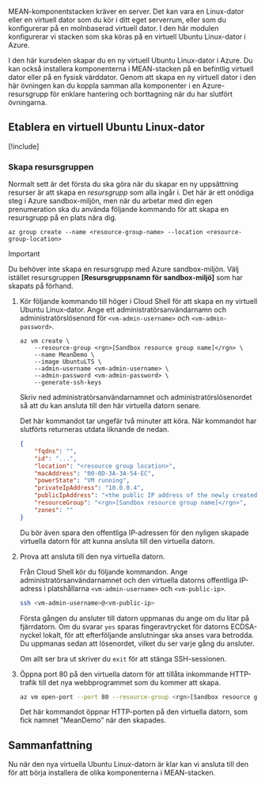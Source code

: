 MEAN-komponentstacken kräver en server. Det kan vara en Linux-dator eller en virtuell dator som du kör i ditt eget serverrum, eller som du konfigurerar på en molnbaserad virtuell dator. I den här modulen konfigurerar vi stacken som ska köras på en virtuell Ubuntu Linux-dator i Azure.

I den här kursdelen skapar du en ny virtuell Ubuntu Linux-dator i Azure. Du kan också installera komponenterna i MEAN-stacken på en befintlig virtuell dator eller på en fysisk värddator. Genom att skapa en ny virtuell dator i den här övningen kan du koppla samman alla komponenter i en Azure-resursgrupp för enklare hantering och borttagning när du har slutfört övningarna.

## <a name="provision-an-ubuntu-linux-vm"></a>Etablera en virtuell Ubuntu Linux-dator

[!include[](../../../includes/azure-sandbox-activate.md)]

### <a name="creating-a-resource-group"></a>Skapa resursgruppen

Normalt sett är det första du ska göra när du skapar en ny uppsättning resurser är att skapa en _resursgrupp_ som alla ingår i. Det här är ett onödiga steg i Azure sandbox-miljön, men när du arbetar med din egen prenumeration ska du använda följande kommando för att skapa en resursgrupp på en plats nära dig.

```azurecli
az group create --name <resource-group-name> --location <resource-group-location>
```

> [!IMPORTANT]
> Du behöver inte skapa en resursgrupp med Azure sandbox-miljön. Välj istället resursgruppen **<rgn>[Resursgruppsnamn för sandbox-miljö]</rgn>** som har skapats på förhand.

1. Kör följande kommando till höger i Cloud Shell för att skapa en ny virtuell Ubuntu Linux-dator. Ange ett administratörsanvändarnamn och administratörslösenord för `<vm-admin-username>` och `<vm-admin-password>`.

    ```azurecli
    az vm create \
        --resource-group <rgn>[Sandbox resource group name]</rgn> \
        --name MeanDemo \
        --image UbuntuLTS \
        --admin-username <vm-admin-username> \
        --admin-password <vm-admin-password> \
        --generate-ssh-keys
    ```

    Skriv ned administratörsanvändarnamnet och administratörslösenordet så att du kan ansluta till den här virtuella datorn senare.

    Det här kommandot tar ungefär två minuter att köra. När kommandot har slutförts returneras utdata liknande de nedan.

    ```json
    {
        "fqdns": "",
        "id": "...",
        "location": "<resource group location>",
        "macAddress": "00-0D-3A-3A-54-EC",
        "powerState": "VM running",
        "privateIpAddress": "10.0.0.4",
        "publicIpAddress": "<the public IP address of the newly created machine>",
        "resourceGroup": "<rgn>[Sandbox resource group name]</rgn>",
        "zones": ""
    }
    ```

    Du bör även spara den offentliga IP-adressen för den nyligen skapade virtuella datorn för att kunna ansluta till den virtuella datorn.

1. Prova att ansluta till den nya virtuella datorn.

    Från Cloud Shell kör du följande kommandon. Ange administratörsanvändarnamnet och den virtuella datorns offentliga IP-adress i platshållarna `<vm-admin-username>` och `<vm-public-ip>`.

    ```bash
    ssh <vm-admin-username>@<vm-public-ip>
    ```

    Första gången du ansluter till datorn uppmanas du ange om du litar på fjärrdatorn. Om du svarar `yes` sparas fingeravtrycket för datorns ECDSA-nyckel lokalt, för att efterföljande anslutningar ska anses vara betrodda. Du uppmanas sedan att lösenordet, vilket du ser varje gång du ansluter.

    Om allt ser bra ut skriver du `exit` för att stänga SSH-sessionen.

1. Öppna port 80 på den virtuella datorn för att tillåta inkommande HTTP-trafik till det nya webbprogrammet som du kommer att skapa.

    ``` bash
    az vm open-port --port 80 --resource-group <rgn>[Sandbox resource group name]</rgn> --name MeanDemo
    ```

    Det här kommandot öppnar HTTP-porten på den virtuella datorn, som fick namnet ”MeanDemo” när den skapades.

## <a name="summary"></a>Sammanfattning

Nu när den nya virtuella Ubuntu Linux-datorn är klar kan vi ansluta till den för att börja installera de olika komponenterna i MEAN-stacken.